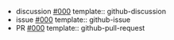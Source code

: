 - discussion [#000](https://github.com/mozman/ezdxf/discussions/000)
  template:: github-discussion
- issue [#000](https://github.com/mozman/ezdxf/issues/000)
  template:: github-issue
- PR [#000](https://github.com/mozman/ezdxf/pull/000)
  template:: github-pull-request